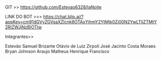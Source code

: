 GIT >> https://github.com/Estevao6328/IaNoite

LINK DO BOT >>> https://chat.blip.ai/?appKey=cm91dGVyZGVsaXZlcnk6OTAxYjhmY2YtMjk0Zi00N2YwLTliZTMtY2RlZWJjNzBlOTIw


Integrantes>>

Estevão Samuel Brizante
Otávio de Luiz Zirpoli
José Jacinto Costa Moraes
Bryan Johnson Araujo
Matheus Henrique Francisco

